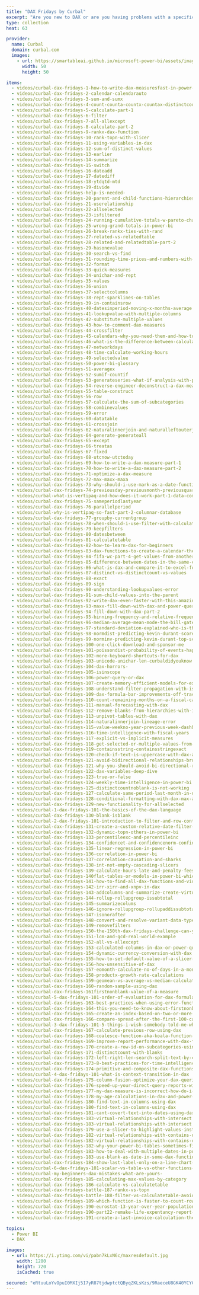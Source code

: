 ```yaml
---
title: "DAX Fridays by Curbal"
excerpt: "Are you new to DAX or are you having problems with a specific DAX function? In this playlist, I cover a new DAX function every friday, so you and I can learn DAX in depth."
type: collection
heat: 63

provider:
  name: Curbal
  domain: curbal.com
  images:
    - url: https://smartableai.github.io/microsoft-power-bi/assets/images/organizations/curbal.com-50x50.jpg
      width: 50
      height: 50

items:
  - videos/curbal-dax-fridays-1-how-to-write-dax-measuresfast-in-power-bi
  - videos/curbal-dax-fridays-2-calendar-calendarauto
  - videos/curbal-dax-fridays-3-sum-and-sumx
  - videos/curbal-dax-fridays-4-count-counta-countx-countax-distinctcount-and-countrows-in-dax
  - videos/curbal-dax-fridays-5-calculate-part-1
  - videos/curbal-dax-fridays-6-filter
  - videos/curbal-dax-fridays-7-all-allexcept
  - videos/curbal-dax-fridays-8-calculate-part-2
  - videos/curbal-dax-fridays-9-rankx-dax-function
  - videos/curbal-dax-fridays-10-rank-topn-with-slicer
  - videos/curbal-dax-fridays-11-using-variables-in-dax
  - videos/curbal-dax-fridays-12-sum-of-distinct-values
  - videos/curbal-dax-fridays-13-earlier
  - videos/curbal-dax-fridays-14-summarize
  - videos/curbal-dax-fridays-15-switch
  - videos/curbal-dax-fridays-16-dateadd
  - videos/curbal-dax-fridays-17-datediff
  - videos/curbal-dax-fridays-18-ytdqtd-mtd
  - videos/curbal-dax-fridays-19-divide
  - videos/curbal-dax-fridays-help-is-needed-
  - videos/curbal-dax-fridays-20-parent-and-child-functions-hierarchies
  - videos/curbal-dax-fridays-21-userelationship
  - videos/curbal-dax-fridays-22-allselected
  - videos/curbal-dax-fridays-23-isfiltered
  - videos/curbal-dax-fridays-24-running-cumulative-totals-w-pareto-chart
  - videos/curbal-dax-fridays-25-wrong-grand-totals-in-power-bi
  - videos/curbal-dax-fridays-26-break-rankx-ties-with-rand
  - videos/curbal-dax-fridays-27-related-vs-relatedtable
  - videos/curbal-dax-fridays-28-related-and-relatedtable-part-2
  - videos/curbal-dax-fridays-29-hasonevalue
  - videos/curbal-dax-fridays-30-search-vs-find
  - videos/curbal-dax-fridays-31-rounding-time-prices-and-numbers-with-dax
  - videos/curbal-dax-fridays-32-format
  - videos/curbal-dax-fridays-33-quick-measures
  - videos/curbal-dax-fridays-34-unichar-and-rept
  - videos/curbal-dax-fridays-35-values
  - videos/curbal-dax-fridays-36-union
  - videos/curbal-dax-fridays-37-selectcolumns
  - videos/curbal-dax-fridays-38-rept-sparklines-on-tables
  - videos/curbal-dax-fridays-39-in-containsrow
  - videos/curbal-dax-fridays-40-datesinperiod-moving-x-months-average
  - videos/curbal-dax-fridays-41-lookupvalue-with-multiple-columns
  - videos/curbal-dax-fridays-42-substitute-multiple-values
  - videos/curbal-dax-fridays-43-how-to-comment-dax-measures
  - videos/curbal-dax-fridays-44-crossfilter
  - videos/curbal-dax-fridays-45-calendars-why-you-need-them-and-how-to-make-them
  - videos/curbal-dax-fridays-46-what-is-the-difference-between-calculated-column-and-measure-in-power-bi
  - videos/curbal-dax-fridays-47-networkdays
  - videos/curbal-dax-fridays-48-time-calculate-working-hours
  - videos/curbal-dax-fridays-49-selectedvalue
  - videos/curbal-dax-fridays-50-power-bi-glossary
  - videos/curbal-dax-fridays-51-averagex
  - videos/curbal-dax-fridays-52-sumif-countif
  - videos/curbal-dax-fridays-53-generateseries-what-if-analysis-with-power-bi
  - videos/curbal-dax-fridays-54-reverse-engineer-deconstruct-a-dax-measure
  - videos/curbal-dax-fridays-55-table-construct
  - videos/curbal-dax-fridays-56-row
  - videos/curbal-dax-fridays-57-calculate-the-sum-of-subcategories
  - videos/curbal-dax-fridays-58-combinevalues
  - videos/curbal-dax-fridays-59-error
  - videos/curbal-dax-fridays-60-datatable
  - videos/curbal-dax-fridays-61-crossjoin
  - videos/curbal-dax-fridays-62-naturalinnerjoin-and-naturalleftouterjoin
  - videos/curbal-dax-fridays-64-generate-generateall
  - videos/curbal-dax-fridays-65-except
  - videos/curbal-dax-fridays-66-treatas
  - videos/curbal-dax-fridays-67-fixed
  - videos/curbal-dax-fridays-68-utcnow-utctoday
  - videos/curbal-dax-fridays-69-how-to-write-a-dax-measure-part-1
  - videos/curbal-dax-fridays-70-how-to-write-a-dax-measure-part-2
  - videos/curbal-dax-fridays-71-optimize-a-dax-measure
  - videos/curbal-dax-fridays-72-max-maxx-maxa
  - videos/curbal-dax-fridays-73-why-should-i-use-mark-as-a-date-function
  - videos/curbal-dax-fridays-74-previousday-previousmonth-previousquarter-previousyear
  - videos/curbal-what-is-vertipaq-and-how-does-it-work-part-1-data-compression
  - videos/curbal-dax-fridays-75-sameperiodlastyear
  - videos/curbal-dax-fridays-76-parallelperiod
  - videos/curbal-why-is-vertipaq-so-fast-part-2-columnar-database
  - videos/curbal-dax-fridays-77-groupby-currentgroup
  - videos/curbal-dax-fridays-78-when-should-i-use-filter-with-calculate
  - videos/curbal-dax-fridays-79-keepfilters
  - videos/curbal-dax-fridays-80-datesbetween
  - videos/curbal-dax-fridays-81-calculatetable
  - videos/curbal-dax-fridays-82-how-to-learn-dax-for-beginners
  - videos/curbal-dax-fridays-83-dax-functions-to-create-a-calendar-the-easy-way-
  - videos/curbal-dax-fridays-84-fifa-wc-part-4-get-values-from-another-table-with-inactive-relationships
  - videos/curbal-dax-fridays-85-difference-between-dates-in-the-same-column
  - videos/curbal-dax-fridays-86-what-is-dax-and-compare-it-to-excel-formulas
  - videos/curbal-dax-fridays-87-distinct-vs-distinctcount-vs-values
  - videos/curbal-dax-fridays-88-exact
  - videos/curbal-dax-fridays-89-sign
  - videos/curbal-dax-fridays-90-understanding-lookupvalues-error
  - videos/curbal-dax-fridays-91-sum-child-values-into-the-parent
  - videos/curbal-dax-fridays-92-write-dax-even-faster-with-this-amazing-keyboard-shortcuts
  - videos/curbal-dax-fridays-93-maxx-fill-down-with-dax-and-power-query
  - videos/curbal-dax-fridays-94-fill-down-with-dax-part-2
  - videos/curbal-dax-fridays-95-binning-frequency-and-relative-frequency-data-profiler
  - videos/curbal-dax-fridays-96-median-average-mean-mode-the-bill-gates-effect
  - videos/curbal-dax-fridays-97-standard-deviation-explained-who-is-the-best-player-lebron-or-durant
  - videos/curbal-dax-fridays-98-normdist-predicting-kevin-durant-scores
  - videos/curbal-dax-fridays-99-norminv-predicting-kevin-durant-top-scores
  - videos/curbal-dax-fridays-100-one-click-download-and-sponsor-me
  - videos/curbal-dax-fridays-101-poissondist-probability-of-events-happening
  - videos/curbal-dax-fridays-102-more-keyboard-shortcuts-for-dax
  - videos/curbal-dax-fridays-103-unicode-unichar-len-curbaldidyouknow
  - videos/curbal-dax-fridays-104-dax-horrors-
  - videos/curbal-dax-fridays-105-isinscope
  - videos/curbal-dax-fridays-106-power-query-or-dax
  - videos/curbal-dax-fridays-107-create-memory-efficient-models-for-excel-or-power-bi
  - videos/curbal-dax-fridays-108-understand-filter-propagation-with-isfiltered-and-iscrossfiltered
  - videos/curbal-dax-fridays-109-dax-formula-bar-improvements-off-track-tip
  - videos/curbal-dax-fridays-110-count-remaining-months-on-a-fiscal-calendar
  - videos/curbal-dax-fridays-111-manual-forecasting-with-dax
  - videos/curbal-dax-fridays-112-remove-blanks-from-hierarchies-with-isinscope
  - videos/curbal-dax-fridays-113-unpivot-tables-with-dax
  - videos/curbal-dax-fridays-114-naturalinnerjoin-lineage-error
  - videos/curbal-dax-fridays-115-value-weekno-year-previous-week-dashboard-on-fiscal-calendar
  - videos/curbal-dax-fridays-116-time-intelligence-with-fiscal-years
  - videos/curbal-dax-fridays-117-explicit-vs-implicit-measures
  - videos/curbal-dax-fridays-118-get-selected-or-multiple-values-from-slicers-using-dax
  - videos/curbal-dax-fridays-119-containsstring-containsstringexact
  - videos/curbal-dax-fridays-120-check-if-text-is-uppercase-with-dax-and-power-query
  - videos/curbal-dax-fridays-121-avoid-bidirectional-relationships-brute-force-method
  - videos/curbal-dax-fridays-121-why-you-should-avoid-bi-directional-relationships
  - videos/curbal-dax-fridays-122-dax-variables-deep-dive
  - videos/curbal-dax-fridays-123-true-or-false
  - videos/curbal-dax-fridays-124-weekly-time-intelligence-in-power-bi
  - videos/curbal-dax-fridays-125-distinctcountnoblank-is-not-working
  - videos/curbal-dax-fridays-127-calculate-same-period-last-month-in-dax
  - videos/curbal-dax-fridays-128-conditional-formatting-with-dax-max-and-min-values-in-power-bi
  - videos/curbal-dax-fridays-129-new-functionality-for-allselected
  - videos/curbal-1-dax-fridays-101-the-basics-of-the-dax-language
  - videos/curbal-dax-fridays-130-blank-isblank
  - videos/curbal-2-dax-fridays-101-introduction-to-filter-and-row-context
  - videos/curbal-dax-fridays-131-create-a-custom-relative-date-filter-in-power-bi
  - videos/curbal-dax-fridays-132-dynamic-topn-others-in-power-bi
  - videos/curbal-dax-fridays-133-percentileexc-and-percentileinc
  - videos/curbal-dax-fridays-134-confidencet-and-confidencenorm-confidence-intervals-with-dax
  - videos/curbal-dax-fridays-135-linear-regression-in-power-bi
  - videos/curbal-dax-fridays-136-correlation-in-power-bi
  - videos/curbal-dax-fridays-137-correlation-causation-and-sharks
  - videos/curbal-dax-fridays-138-int-not-empty-cascading-slicers
  - videos/curbal-dax-fridays-139-calculate-hours-late-and-penalty-fees-with-quotient-mode-and-timevalue
  - videos/curbal-dax-fridays-140flat-tables-or-models-in-power-bi-which-one-should-i-choose-and-why
  - videos/curbal-dax-fridays-141-how-to-find-all-dax-functions-and-videos-quickly
  - videos/curbal-dax-fridays-142-irr-xirr-and-xnpv-in-dax
  - videos/curbal-dax-fridays-143-addcolumns-and-summarize-create-virtual-tables
  - videos/curbal-dax-fridays-144-rollup-rollupgroup-issubtotal
  - videos/curbal-dax-fridays-145-summarizecolums
  - videos/curbal-dax-fridays-146-ignore-rollupgroup-rollupaddissubtotals
  - videos/curbal-dax-fridays-147-isonorafter
  - videos/curbal-dax-fridays-148-convert-and-resolve-variant-data-type-error
  - videos/curbal-dax-fridays-149-removefilters
  - videos/curbal-dax-fridays-150-the-150th-dax-fridays-challenge-can-you-solve-it
  - videos/curbal-dax-fridays-151-lcm-and-gcd-real-world-example
  - videos/curbal-dax-fridays-152-all-vs-allexcept
  - videos/curbal-dax-fridays-153-calculated-columns-in-dax-or-power-query
  - videos/curbal-dax-fridays-154-dynamic-currency-conversion-with-dax
  - videos/curbal-dax-fridays-155-how-to-set-default-value-of-a-slicer-in-power-bi
  - videos/curbal-dax-fridays-156-how-unsensitive-of-dax
  - videos/curbal-dax-fridays-157-eomonth-calculate-no-of-days-in-a-month-with-missing-dates-on-month
  - videos/curbal-dax-fridays-158-productx-growth-rate-calculations
  - videos/curbal-dax-fridays-159-geomean-vs-average-vs-median-calculate-compounded-annual-growth-rate
  - videos/curbal-dax-fridays-160-random-sample-using-dax
  - videos/curbal-dax-fridays-161firstnonblank-value-of-a-measure
  - videos/curbal-5-dax-fridays-101-order-of-evaluation-for-dax-formulas
  - videos/curbal-dax-fridays-163-best-practices-when-using-error-functions-in-dax
  - videos/curbal-dax-fridays-164-this-you-need-to-know-about-firstnonblank-and-firstnonblankvalues
  - videos/curbal-dax-fridays-165-create-an-index-based-on-two-or-more-columns-using-dax
  - videos/curbal-dax-fridays-166-compare-spread-after-the-first-100-cases-recreating-the-financial-times-graph
  - videos/curbal-3-dax-fridays-101-5-things-i-wish-somebody-told-me-when-i-started-learning-dax
  - videos/curbal-dax-fridays-167-calculate-previous-row-using-dax
  - videos/curbal-dax-fridays-168-coalesce-function-aka-koala-function-
  - videos/curbal-dax-fridays-169-improve-report-performance-with-dax-fusion
  - videos/curbal-dax-fridays-170-create-a-row-id-on-subcategories-using-dax
  - videos/curbal-dax-fridays-171-distinctcount-with-blanks
  - videos/curbal-dax-fridays-172-left-right-len-search-split-text-by-character-in-dax
  - videos/curbal-dax-fridays-173-8-best-practices-for-time-intelligence-in-power-bi
  - videos/curbal-dax-fridays-174-primitive-and-composite-dax-functions
  - videos/curbal-4-dax-fridays-101-what-is-context-transition-in-dax
  - videos/curbal-dax-fridays-175-column-fusion-optimize-your-dax-queries
  - videos/curbal-dax-fridays-176-speed-up-your-direct-query-reports-with-a-single-click-kindof
  - videos/curbal-dax-fridays-177-my-dax-measure-is-incorrect-how-do-i-troubleshoot-it
  - videos/curbal-dax-fridays-178-my-age-calculations-in-dax-and-power-query-are-wrong-how-do-i-do-it
  - videos/curbal-dax-fridays-180-find-text-in-columns-using-dax
  - videos/curbal-dax-fridays-180-find-text-in-columns-using-dax
  - videos/curbal-dax-fridays-181-cant-covert-text-into-dates-using-dax-here-is-why
  - videos/curbal-dax-fridays-183-virtual-relationships-with-intersect
  - videos/curbal-dax-fridays-183-virtual-relationships-with-intersect
  - videos/curbal-dax-fridays-179-use-a-slicer-to-highlight-values-instead-of-filter-them-in-power-bi-
  - videos/curbal-dax-fridays-182-virtual-relationships-with-contains-dax-function
  - videos/curbal-dax-fridays-182-virtual-relationships-with-contains-dax-function
  - videos/curbal-dax-fridays-182-why-your-power-bi-tables-sometimes-filter-sometimes-dont
  - videos/curbal-dax-fridays-183-how-to-deal-with-multiple-dates-in-power-bi
  - videos/curbal-dax-fridays-183-use-blank-as-date-in-some-dax-functions
  - videos/curbal-dax-fridays-184-show-last-label-only-on-a-line-chart-in-power-bi
  - videos/curbal-6-dax-fridays-101-scalar-vs-table-vs-other-functions-explaining-common-dax-errors
  - videos/curbal-my-beginners-dax-mistakes-what-are-yours-
  - videos/curbal-dax-fridays-185-calculating-max-values-by-category
  - videos/curbal-dax-fridays-186-calculate-vs-calculatetable
  - videos/curbal-dax-fridays-battle-187-rankx-vs-topn
  - videos/curbal-dax-fridays-battle-188-filter-vs-calculatetable-avoid-using-filter-as-a-filter-argument
  - videos/curbal-dax-fridays-189-which-function-is-faster-to-count-rows-count-or-countrows
  - videos/curbal-dax-fridays-190-eurostat-13-year-over-year-population-change-in-europe-with-eurostat-api
  - videos/curbal-dax-fridays-190-part22-remake-life-expentancy-report-highlight-and-filter-data-in-power-bi
  - videos/curbal-dax-fridays-191-create-a-last-invoice-calculation-the-process-calculation-and-troubleshooting

topics:
  - Power BI
  - DAX

images:
  - url: https://i.ytimg.com/vi/pabn7kLxN6c/maxresdefault.jpg
    width: 1280
    height: 720
    isCached: true

secured: "eRtuuLoYvOpuI0MXIj5I7yR87tjdwptctQByqZKLsKzs/9RaeceU8GK40YCYCmiYlKEZPYB22lCOv0MITSITjnmK1ISRTmYC4rhy9jxoF6L9IZ3HR8FBuCw5o+mK560T5lAQDmV5No2DauSn5ndHxaShH1uYjC2hAQcZi/umT9ZbQ/R4CA29mI1tzCfFAwb1PttN5/lt7gFfdXChzq4MPE7/a+ttwXPZuXkaafRZdnBBee5sFCDDNwtv0NNZxJToTeDSAvn93PYV7QHMUgD+qpwsGdMB5+/rZ+KDNqAXZ5xvo0GueW77XrN+8Zq7SQyUUERlGWxntinvaMVkbG2Q8cm++hy5jZ9kEotcaqk9Z6A=;ymDxIv0O0hOY1JjHjoouWQ=="
---
```



